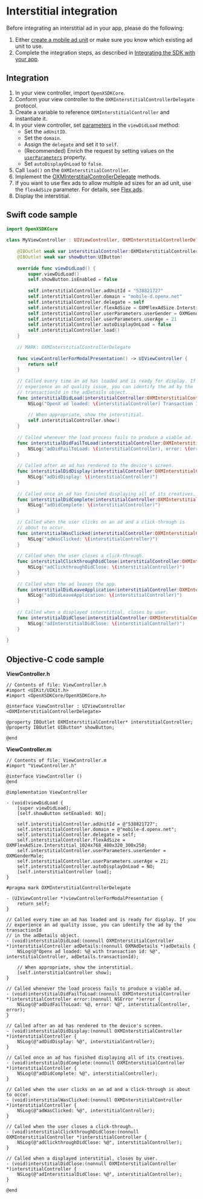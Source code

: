 Interstitial integration
========================


Before integrating an interstitial ad in your app, please do the
following:

1.  Either [create a mobile ad unit](https://www.openx.com/publishers/inventory_createmobilead.html) or make sure
    you know which existing ad unit to use.
2.  Complete the integration steps, as described in [Integrating the SDK with your app](ios-sdk-integration.md).

Integration
------------------------

1.  In your view controller, import `OpenXSDKCore`.
2.  Conform your view controller to the `OXMInterstitialControllerDelegate` protocol.
3.  Create a variable to reference `OXMInterstitialController` and instantiate it.
4.  In your view controller, set [parameters](ios-sdk-parameters.md#oxminterstitialcontroller) in the `viewDidLoad` method:
    -  Set the `adUnitID`.
    -  Set the `domain`.
    -  Assign the `delegate` and set it to `self`.
    -  (Recommended) Enrich the request by setting values on the [`userParameters`](ios-sdk-parameters.md) property.
    -  Set `autoDisplayOnLoad` to `false`.
5.  Call `load()` on the `OXMInterstitialController`.
6.  Implement the [OXMInterstitialControllerDelegate](ios-sdk-delegates.md#oxminterstitialcontrollerdelegate-protocol) methods.
7.  If you want to use flex ads to allow multiple ad sizes for an ad unit, use the `flexAdSize` parameter. For details, see [Flex ads](ios-sdk-flex-ads.md).
8.  Display the interstitial.

Swift code sample
---------------------------

``` swift
import OpenXSDKCore
 
class MyViewController : UIViewController, OXMInterstitialControllerDelegate{
 
    @IBOutlet weak var interstitialController:OXMInterstitialController!
    @IBOutlet weak var showButton:UIButton!
 
    override func viewDidLoad() {
        super.viewDidLoad()
        self.showButton.isEnabled = false
 
        self.interstitialController.adUnitId = "538821727"
        self.interstitialController.domain = "mobile-d.openx.net"
        self.interstitialController.delegate = self
        self.interstitialController.flexAdSize = OXMFlexAdSize.Interstitial_1024x768_480x320_300x250
        self.interstitialController.userParameters.userGender = OXMGender.male
        self.interstitialController.userParameters.userAge = 21
        self.interstitialController.autoDisplayOnLoad = false
        self.interstitialController.load()
    }
 
    // MARK: OXMInterstitialControllerDelegate
    
    func viewControllerForModalPresentation() -> UIViewController {
        return self
    }
    
    // Called every time an ad has loaded and is ready for display. If you
    // experience an ad quality issue, you can identify the ad by the
    // transactionId in the adDetails object.
    func interstitialDidLoad(interstitialController:OXMInterstitialController, adDetails:OXMAdDetails) {
        NSLog("OpenX ad loaded: \(interstitialController) Transaction ID = \(adDetails.transactionId)")
                
        // When appropriate, show the interstitial.
        self.interstitialController.show()   
    }
 
    // Called whenever the load process fails to produce a viable ad.
    func interstitialDidFailToLoad(interstitialController:OXMInterstitialController, error:Error) {
        NSLog("adDidFailToLoad: \(interstitialController), error: \(error)")
    }
 
    // Called after an ad has rendered to the device's screen.
    func interstitialDidDisplay(interstitialController:OXMInterstitialController) {
        NSLog("adDidDisplay: \(interstitialController)")
    }
 
    // Called once an ad has finished displaying all of its creatives.
    func interstitialDidComplete(interstitialController:OXMInterstitialController) {
        NSLog("adDidComplete: \(interstitialController)")
    }
 
    // Called when the user clicks on an ad and a click-through is
    // about to occur.
    func interstitialWasClicked(interstitialController:OXMInterstitialController) {
        NSLog("adWasClicked: \(interstitialController)")
    }
 
    // Called when the user closes a click-through.
    func interstitialClickthroughDidClose(interstitialController:OXMInterstitialController) {
        NSLog("adClickthroughDidClose: \(interstitialController)")
    }
  
    // Called when the ad leaves the app.
    func interstitialDidLeaveApplication(interstitialController:OXMInterstitialController) {
        NSLog("adDidLeaveApplication: \(interstitialController)")
    }
 
    // Called when a displayed interstitial, closes by user.
    func interstitialDidClose(interstitialController:OXMInterstitialController) {
        NSLog("adInterstitialDidClose: \(interstitialController)")
    }
 
}
```

Objective-C code sample
------------------------------------

**ViewController.h**

``` objc
// Contents of file: ViewController.h
#import <UIKit/UIKit.h>
#import <OpenXSDKCore/OpenXSDKCore.h>
  
@interface ViewController : UIViewController <OXMInterstitialControllerDelegate>
  
@property IBOutlet OXMInterstitialController* interstitialController;
@property IBOutlet UIButton* showButton;
  
@end
```

**ViewController.m**

``` objc
// Contents of file: ViewController.m
#import "ViewController.h"
 
@interface ViewController ()
@end
 
@implementation ViewController
 
- (void)viewDidLoad {
    [super viewDidLoad];
    [self.showButton setEnabled: NO];
 
    self.interstitialController.adUnitId = @"538821727";
    self.interstitialController.domain = @"mobile-d.openx.net";
    self.interstitialController.delegate = self;
    self.interstitialController.flexAdSize = OXMFlexAdSize.Interstitial_1024x768_480x320_300x250;
    self.interstitialController.userParameters.userGender = OXMGenderMale;
    self.interstitialController.userParameters.userAge = 21;
    self.interstitialController.autoDisplayOnLoad = NO;
    [self.interstitialController load];
}
 
#pragma mark OXMInterstitialControllerDelegate

- (UIViewController *)viewControllerForModalPresentation {
    return self;
}

// Called every time an ad has loaded and is ready for display. If you
// experience an ad quality issue, you can identify the ad by the transactionId
// in the adDetails object.
- (void)interstitialDidLoad:(nonnull OXMInterstitialController *)interstitialController adDetails:(nonnull OXMAdDetails *)adDetails {
    NSLog(@"Openx ad loaded: %@ with transaction id: %@", interstitialController, adDetails.transactionId);
                
    // When appropriate, show the interstitial.
    [self.interstitialController show];
}
 
// Called whenever the load process fails to produce a viable ad.
- (void)interstitialDidFailToLoad:(nonnull OXMInterstitialController *)interstitialController error:(nonnull NSError *)error {
    NSLog(@"adDidFailToLoad: %@, error: %@", interstitialController, error);
}
 
// Called after an ad has rendered to the device's screen.
- (void)interstitialDidDisplay:(nonnull OXMInterstitialController *)interstitialController {
    NSLog(@"adDidDisplay: %@", interstitialController);
}
 
// Called once an ad has finished displaying all of its creatives.
- (void)interstitialDidComplete:(nonnull OXMInterstitialController *)interstitialController {
    NSLog(@"adDidComplete: %@", interstitialController);
}
 
// Called when the user clicks on an ad and a click-through is about to occur.
- (void)interstitialWasClicked:(nonnull OXMInterstitialController *)interstitialController {
    NSLog(@"adWasClicked: %@", interstitialController);
}
 
// Called when the user closes a click-through.
- (void)interstitialClickthroughDidClose:(nonnull OXMInterstitialController *)interstitialController {
    NSLog(@"adClickthroughDidClose: %@", interstitialController);
}
 
// Called when a displayed interstitial, closes by user.
- (void)interstitialDidClose:(nonnull OXMInterstitialController *)interstitialController {
    NSLog(@"adInterstitialDidClose: %@", interstitialController);
}
 
@end
```
